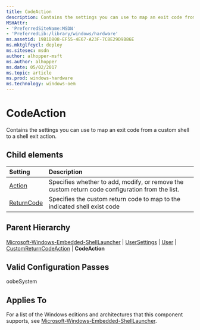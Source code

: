 ```yaml
---
title: CodeAction
description: Contains the settings you can use to map an exit code from a custom shell to a shell exit action.
MSHAttr:
- 'PreferredSiteName:MSDN'
- 'PreferredLib:/library/windows/hardware'
ms.assetid: 19B1D808-EF55-4E67-A23F-7C8E29D9B86E
ms.mktglfcycl: deploy
ms.sitesec: msdn
author: alhopper-msft
ms.author: alhopper
ms.date: 05/02/2017
ms.topic: article
ms.prod: windows-hardware
ms.technology: windows-oem
---
```

# CodeAction

Contains the settings you can use to map an exit code from a custom shell to a shell exit action.

## Child elements

| Setting                 | Description                                                                           |
|:------------------------|:--------------------------------------------------------------------------------------|
| [Action](microsoft-windows-embedded-shelllauncher-usersettings-user-customreturncodeaction-codeaction-action.md) | Specifies whether to add, modify, or remove the custom return code configuration from the list. |
| [ReturnCode](microsoft-windows-embedded-shelllauncher-usersettings-user-customreturncodeaction-codeaction-returncode.md) | Specifies the custom return code to map to the indicated shell exist code |

## Parent Hierarchy

[Microsoft-Windows-Embedded-ShellLauncher](microsoft-windows-embedded-shelllauncher.md) | [UserSettings](microsoft-windows-embedded-shelllauncher-usersettings.md) | [User](microsoft-windows-embedded-shelllauncher-usersettings-user.md) | [CustomReturnCodeAction](microsoft-windows-embedded-shelllauncher-usersettings-user-customreturncodeaction.md) | **CodeAction**

## Valid Configuration Passes

oobeSystem

## Applies To

For a list of the Windows editions and architectures that this component supports, see [Microsoft-Windows-Embedded-ShellLauncher](microsoft-windows-embedded-shelllauncher.md).

